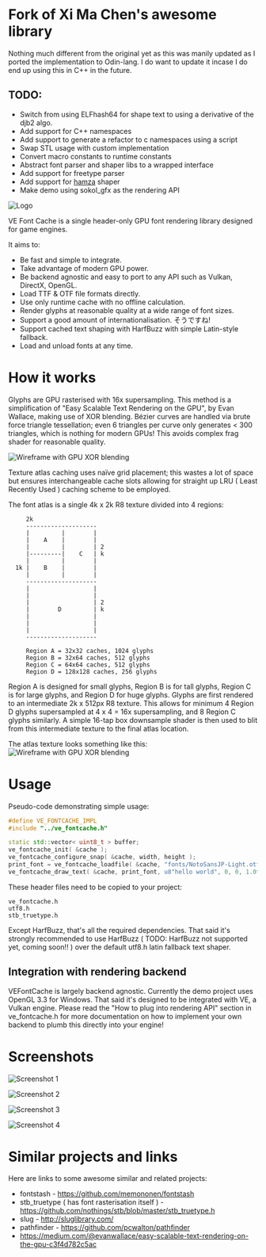 # Fork of Xi Ma Chen's awesome library

Nothing much different from the original yet as this was manily updated as I ported the implementation to Odin-lang. I do want to update it incase I do end up using this in C++ in the future.

## TODO:

* Switch from using ELFhash64 for shape text to using a derivative of the djb2 algo.
* Add support for C++ namespaces
* Add support to generate a refactor to c namespaces using a script
* Swap STL usage with custom implementation
* Convert macro constants to runtime constants
* Abstract font parser and shaper libs to a wrapped interface
* Add support for freetype parser
* Add support for [hamza](https://github.com/saidwho12/hamza) shaper
* Make demo using sokol_gfx as the rendering API

![Logo](images/logo.png)

VE Font Cache is a single header-only GPU font rendering library designed for game engines.

It aims to:
 * Be fast and simple to integrate.
 * Take advantage of modern GPU power.
 * Be backend agnostic and easy to port to any API such as Vulkan, DirectX, OpenGL.
 * Load TTF & OTF file formats directly.
 * Use only runtime cache with no offline calculation.
 * Render glyphs at reasonable quality at a wide range of font sizes.
 * Support a good amount of internationalisation. そうですね!
 * Support cached text shaping with HarfBuzz with simple Latin-style fallback.
 * Load and unload fonts at any time.

# How it works

Glyphs are GPU rasterised with 16x supersampling. This method is a simplification of "Easy Scalable Text Rendering on the GPU",
by Evan Wallace, making use of XOR blending. Bézier curves are handled via brute force triangle tessellation; even 6 triangles per
curve only generates < 300 triangles, which is nothing for modern GPUs! This avoids complex frag shader for reasonable quality.

![Wireframe with GPU XOR blending](images/wireframe.png)

Texture atlas caching uses naïve grid placement; this wastes a lot of space but ensures interchangeable cache slots allowing for
straight up LRU ( Least Recently Used ) caching scheme to be employed.

The font atlas is a single 4k x 2k R8 texture divided into 4 regions:

```
     2k
     --------------------
     |         |        |
     |    A    |        |
     |         |        | 2
     |---------|    C   | k  
     |         |        |
  1k |    B    |        |
     |         |        |
     --------------------
     |                  |
     |                  |
     |                  | 2
     |        D         | k  
     |                  |
     |                  |
     |                  |
     --------------------        
               
     Region A = 32x32 caches, 1024 glyphs
     Region B = 32x64 caches, 512 glyphs
     Region C = 64x64 caches, 512 glyphs
     Region D = 128x128 caches, 256 glyphs
```

Region A is designed for small glyphs, Region B is for tall glyphs, Region C is for large glyphs, and Region D for huge glyphs.
Glyphs are first rendered to an intermediate 2k x 512px R8 texture. This allows for minimum 4 Region D glyphs supersampled at
4 x 4 = 16x supersampling, and 8 Region C glyphs similarly. A simple 16-tap box downsample shader is then used to blit from this
intermediate texture to the final atlas location.

The atlas texture looks something like this:
![Wireframe with GPU XOR blending](images/atlas_small.png)

# Usage

Pseudo-code demonstrating simple usage:
```cpp
#define VE_FONTCACHE_IMPL
#include "../ve_fontcache.h"

static std::vector< uint8_t > buffer;
ve_fontcache_init( &cache );
ve_fontcache_configure_snap( &cache, width, height );
print_font = ve_fontcache_loadfile( &cache, "fonts/NotoSansJP-Light.otf", buffer, 19.0f );
ve_fontcache_draw_text( &cache, print_font, u8"hello world", 0, 0, 1.0f / width,  1.0f / height );
```

These header files need to be copied to your project:
```
ve_fontcache.h
utf8.h
stb_truetype.h
```

Except HarfBuzz, that's all the required dependencies. That said it's strongly recommended
to use HarfBuzz ( TODO: HarfBuzz not supported yet, coming soon!! ) over the default utf8.h latin
fallback text shaper.

## Integration with rendering backend

VEFontCache is largely backend agnostic. Currently the demo project uses OpenGL 3.3 for Windows.
That said it's designed to be integrated with VE, a Vulkan engine.
Please read the "How to plug into rendering API" section in ve_fontcache.h for more documentation
on how to implement your own backend to plumb this directly into your engine!

# Screenshots

![Screenshot 1](images/ve_fontcache_demo1.png)

![Screenshot 2](images/ve_fontcache_demo2.png)

![Screenshot 3](images/raincode.png)

![Screenshot 4](images/ve_fontcache_pressure_test.gif)

# Similar projects and links

Here are links to some awesome similar and related projects:
* fontstash - https://github.com/memononen/fontstash
* stb_truetype ( has font rasterisation itself ) - https://github.com/nothings/stb/blob/master/stb_truetype.h
* slug - http://sluglibrary.com/
* pathfinder - https://github.com/pcwalton/pathfinder
* https://medium.com/@evanwallace/easy-scalable-text-rendering-on-the-gpu-c3f4d782c5ac
